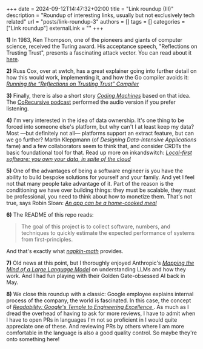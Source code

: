 +++
date = 2024-09-12T14:47:32+02:00
title = "Link roundup (III)"
description = "Roundup of interesting links, usually but not exclusively tech related"
url = "posts/link-roundup-3"
authors = []
tags = []
categories = ["Link roundup"]
externalLink = ""
+++

**1)** In 1983, Ken Thompson, one of the pioneers and giants of computer science, received the Turing award. His acceptance speech, "Reflections on Trusting Trust", presents a fascinating attack vector. You can read about it [here](https://dl.acm.org/doi/pdf/10.1145/358198.358210).

**2)** Russ Cox, over at swtch, has a great explainer going into further detail on how this would work, implementing it, and how the Go compiler avoids it: *[Running the “Reflections on Trusting Trust” Compiler](https://research.swtch.com/nih)*

**3)** Finally, there is also a short story *[Coding Machines](https://www.teamten.com/lawrence/writings/coding-machines/)* based on that idea. The [CoRecursive podcast](https://corecursive.com/coding-machines-with-don-and-krystal/) performed the audio version if you prefer listening.

**4)** I'm very interested in the idea of data ownership. It's one thing to be forced into someone else's platform, but why can't I at least keep my data? Most —but definitely not all— platforms support an extract feature, but can we go further? Martin Kleppmann (of *Designing Data-Intensive Applications* fame) and a few collaborators seem to think that, and consider CRDTs the basic foundational tool for that. Read up more on inkandswitch: *[Local-first software: you own your data, in spite of the cloud](https://www.inkandswitch.com/local-first/)*

**5)** One of the advantages of being a software engineer is you have the ability to build bespoke solutions for yourself and your family. And yet I feel not that many people take advantage of it. Part of the reason is the conditioning we have over building things: they must be scalable, they must be professional, you need to think about how to monetize them. That's not true, says Robin Sloan: *[An app can be a home-cooked meal](https://www.robinsloan.com/notes/home-cooked-app/)*

**6)** The README of this repo reads:

> The goal of this project is to collect software, numbers, and techniques to quickly estimate the expected performance of systems from first-principles.

And that's exactly what *[napkin-math](https://github.com/sirupsen/napkin-math)* provides.

**7)** Old news at this point, but I thoroughly enjoyed Anthropic's *[Mapping the Mind of a Large Language Model](https://www.anthropic.com/research/mapping-mind-language-model)* on understanding LLMs and how they work. And I had fun playing with their Golden Gate-obsessed AI back in May.


**8)** We close this roundup with a classic: Google employee explains internal process of the company, the world is fascinated. In this case, the concept of *[Readability: Google's Temple to Engineering Excellence ](https://www.moderndescartes.com/essays/readability/)*. As much as I dread the overhead of having to ask for more reviews, I have to admit when I have to open PRs in languages I'm not so proficient in I would quite appreciate one of these. And reviewing PRs by others where I am more comfortable in the language is also a good quality control. So maybe they're onto something here!
